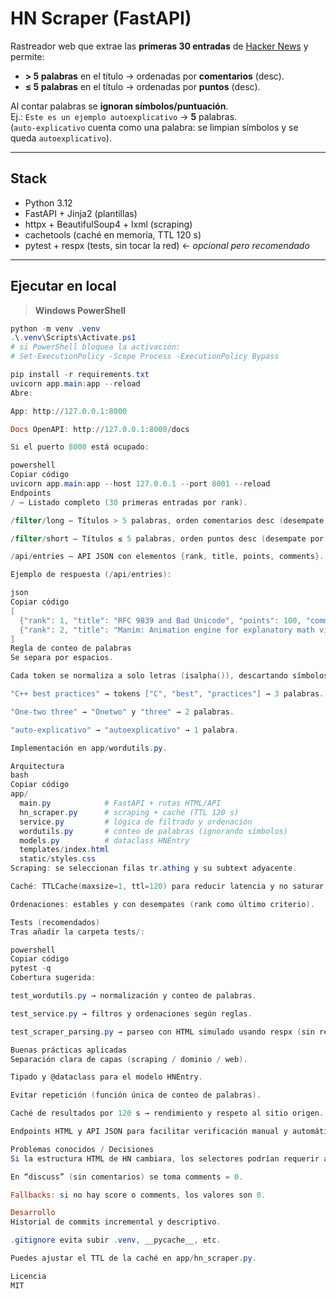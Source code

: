 # HN Scraper (FastAPI)

Rastreador web que extrae las **primeras 30 entradas** de [Hacker News](https://news.ycombinator.com) y permite:

- **> 5 palabras** en el título → ordenadas por **comentarios** (desc).
- **≤ 5 palabras** en el título → ordenadas por **puntos** (desc).

Al contar palabras se **ignoran símbolos/puntuación**.  
Ej.: `Este es un ejemplo autoexplicativo` → **5** palabras.  
(`auto-explicativo` cuenta como una palabra: se limpian símbolos y se queda `autoexplicativo`).

---

## Stack

- Python 3.12
- FastAPI + Jinja2 (plantillas)
- httpx + BeautifulSoup4 + lxml (scraping)
- cachetools (caché en memoria, TTL 120 s)
- pytest + respx (tests, sin tocar la red) ← *opcional pero recomendado*

---

## Ejecutar en local

> **Windows PowerShell**
```powershell
python -m venv .venv
.\.venv\Scripts\Activate.ps1
# si PowerShell bloquea la activación:
# Set-ExecutionPolicy -Scope Process -ExecutionPolicy Bypass

pip install -r requirements.txt
uvicorn app.main:app --reload
Abre:

App: http://127.0.0.1:8000

Docs OpenAPI: http://127.0.0.1:8000/docs

Si el puerto 8000 está ocupado:

powershell
Copiar código
uvicorn app.main:app --host 127.0.0.1 --port 8001 --reload
Endpoints
/ – Listado completo (30 primeras entradas por rank).

/filter/long – Títulos > 5 palabras, orden comentarios desc (desempate por puntos y luego rank).

/filter/short – Títulos ≤ 5 palabras, orden puntos desc (desempate por comentarios y luego rank).

/api/entries – API JSON con elementos {rank, title, points, comments}.

Ejemplo de respuesta (/api/entries):

json
Copiar código
[
  {"rank": 1, "title": "RFC 9839 and Bad Unicode", "points": 100, "comments": 31},
  {"rank": 2, "title": "Manim: Animation engine for explanatory math videos", "points": 218, "comments": 42}
]
Regla de conteo de palabras
Se separa por espacios.

Cada token se normaliza a solo letras (isalpha()), descartando símbolos/puntuación.

"C++ best practices" → tokens ["C", "best", "practices"] → 3 palabras.

"One-two three" → "Onetwo" y "three" → 2 palabras.

"auto-explicativo" → "autoexplicativo" → 1 palabra.

Implementación en app/wordutils.py.

Arquitectura
bash
Copiar código
app/
  main.py            # FastAPI + rutas HTML/API
  hn_scraper.py      # scraping + caché (TTL 120 s)
  service.py         # lógica de filtrado y ordenación
  wordutils.py       # conteo de palabras (ignorando símbolos)
  models.py          # dataclass HNEntry
  templates/index.html
  static/styles.css
Scraping: se seleccionan filas tr.athing y su subtext adyacente.

Caché: TTLCache(maxsize=1, ttl=120) para reducir latencia y no saturar HN.

Ordenaciones: estables y con desempates (rank como último criterio).

Tests (recomendados)
Tras añadir la carpeta tests/:

powershell
Copiar código
pytest -q
Cobertura sugerida:

test_wordutils.py → normalización y conteo de palabras.

test_service.py → filtros y ordenaciones según reglas.

test_scraper_parsing.py → parseo con HTML simulado usando respx (sin red).

Buenas prácticas aplicadas
Separación clara de capas (scraping / dominio / web).

Tipado y @dataclass para el modelo HNEntry.

Evitar repetición (función única de conteo de palabras).

Caché de resultados por 120 s → rendimiento y respeto al sitio origen.

Endpoints HTML y API JSON para facilitar verificación manual y automática.

Problemas conocidos / Decisiones
Si la estructura HTML de HN cambiara, los selectores podrían requerir ajuste.

En “discuss” (sin comentarios) se toma comments = 0.

Fallbacks: si no hay score o comments, los valores son 0.

Desarrollo
Historial de commits incremental y descriptivo.

.gitignore evita subir .venv, __pycache__, etc.

Puedes ajustar el TTL de la caché en app/hn_scraper.py.

Licencia
MIT